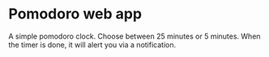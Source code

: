 # Pomodoro web app

A simple pomodoro clock. Choose between 25 minutes or 5 minutes. When the timer is done, it will alert you via a notification.
